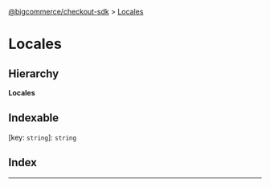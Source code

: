[@bigcommerce/checkout-sdk](../README.md) > [Locales](../interfaces/locales.md)

# Locales

## Hierarchy

**Locales**

## Indexable

\[key: `string`\]:&nbsp;`string`
## Index

---

